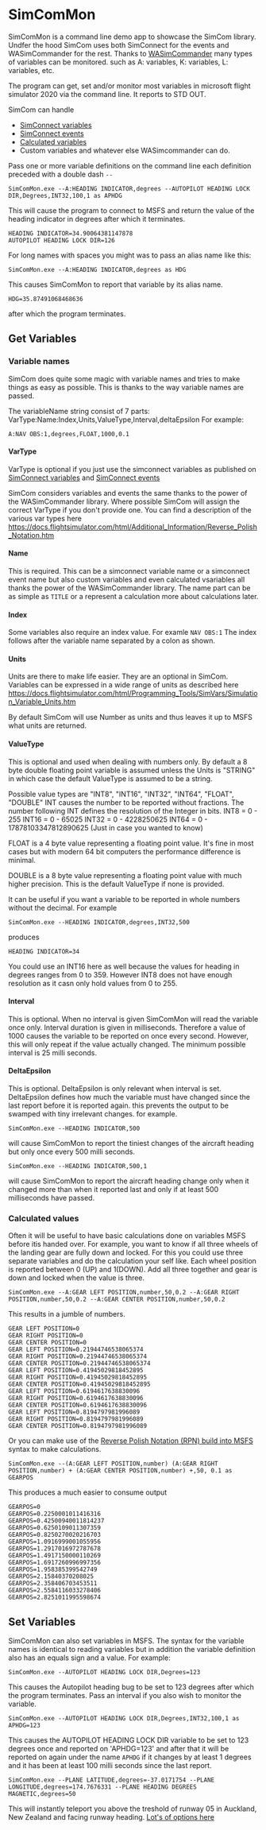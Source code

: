 # SimComMon
SimComMon is a command line demo app to showcase the SimCom library. Undfer the hood SimCom uses both SimConnect for the events and WASimCommander for the rest. Thanks to [WASimCommander](https://github.com/mpaperno/WASimCommander) many types of variables can be monitored. such as A: variables, K: variables, L: variables, etc.

The program can get, set and/or monitor most variables in microsoft flight simulator 2020 via the command line. It reports to STD OUT.

SimCom can handle
- [SimConnect variables](https://docs.flightsimulator.com/html/Programming_Tools/SimVars/Simulation_Variables.htm)
- [SimConnect events](https://docs.flightsimulator.com/html/Programming_Tools/Event_IDs/Event_IDs.htm)
- [Calculated variables](https://docs.flightsimulator.com/html/Additional_Information/Reverse_Polish_Notation.htm)
- Custom variables and whatever else WASimcommander can do.

Pass one or more variable definitions on the command line each definition preceded with a double dash `--`

```SimComMon.exe --A:HEADING INDICATOR,degrees --AUTOPILOT HEADING LOCK DIR,Degrees,INT32,100,1 as APHDG```

This will cause the program to connect to MSFS and return the value of the heading indicator in degrees after which it terminates.

```
HEADING INDICATOR=34.90064381147878
AUTOPILOT HEADING LOCK DIR=126
```

For long names with spaces you might was to pass an alias name like this:

```
SimComMon.exe --A:HEADING INDICATOR,degrees as HDG
```
This causes SimComMon to report that variable by its alias name.

```
HDG=35.87491068468636
```
after which the program terminates.

## Get Variables

### Variable names
SimCom does quite some magic with variable names and tries to make things as easy as possible.
This is thanks to the way variable names are passed.

The variableName string consist of 7 parts: VarType:Name:Index,Units,ValueType,Interval,deltaEpsilon
For example:

`A:NAV OBS:1,degrees,FLOAT,1000,0.1`

#### VarType
VarType is optional if you just use the simconnect variables as published on [SimConnect variables](https://docs.flightsimulator.com/html/Programming_Tools/SimVars/Simulation_Variables.htm) and [SimConnect events](https://docs.flightsimulator.com/html/Programming_Tools/Event_IDs/Event_IDs.htm)

SimCom considers variables and events the same thanks to the power of the WASimCommander library. Where possible SimCom will assign the correct VarType if you don't provide one. You can find a description of the various var types here https://docs.flightsimulator.com/html/Additional_Information/Reverse_Polish_Notation.htm

#### Name
This is required. This can be a simconnect variable name or a simconnect event name but also custom variables and even calculated vsariables all thanks the power of the WASimCommander library.
The name part can be as simple as `TITLE` or a represent a calculation more about calculations later.

#### Index
Some variables also require an index value. For examle `NAV OBS:1` The index follows after the variable name separated by a colon as shown.

#### Units
Units are there to make life easier. They are an optional in SimCom. Variables can be expressed in a wide range of units as described here https://docs.flightsimulator.com/html/Programming_Tools/SimVars/Simulation_Variable_Units.htm

By default SimCom will use Number as units and thus leaves it up to MSFS what units are returned.

#### ValueType
This is optional and used when dealing with numbers only. By default a 8 byte double floating point variable is assumed unless the Units is "STRING" in which case the default ValueType is assumed to be a string.

Possible value types are "INT8", "INT16", "INT32", "INT64", "FLOAT", "DOUBLE"
INT causes the number to be reported without fractions. The number following INT defines the resolution of the Integer in bits.
INT8 = 0 - 255
INT16 = 0 - 65025
INT32 = 0 - 4228250625
INT64 = 0 - 17878103347812890625 (Just in case you wanted to know)

FLOAT is a 4 byte value representing a floating point value. It's fine in most cases but with modern 64 bit computers the performance difference is minimal. 

DOUBLE is a 8 byte value representing a floating point value with much higher precision.
This is the default ValueType if none is provided. 

It can be useful if you want a variable to be reported in whole numbers without the decimal. For example
```
SimComMon.exe --HEADING INDICATOR,degrees,INT32,500
```

produces
```
HEADING INDICATOR=34
```

You could use an INT16 here as well because the values for heading in degrees ranges from 0 to 359. However INT8 does not have enough resolution as it casn only hold values from 0 to 255.

#### Interval
This is optional. When no interval is given SimComMon will read the variable once only. Interval duration is given in milliseconds. Therefore a value of 1000 causes the variable to be reported on once every second. However, this will only repeat if the value actually changed. The minimum possible interval is 25 milli seconds.

#### DeltaEpsilon
This is optional. DeltaEpsilon is only relevant when interval is set. DeltaEpsilon defines how much the variable must have changed since the last report before it is reported again. this prevents the output to be swamped with tiny irrelevant changes. for example.
```
SimComMon.exe --HEADING INDICATOR,500
```
will cause SimComMon to report the tiniest changes of the aircraft heading but only once every 500 milli seconds.
```
SimComMon.exe --HEADING INDICATOR,500,1
```
will cause SimComMon to report the aircraft heading change only when it changed more than when it reported last and only if at least 500 milliseconds have passed.

### Calculated values

Often it will be useful to have basic calculations done on variables MSFS before itis handed over. For example, you want to know if all three wheels of the landing gear are fully down and locked. For this you could use three separate variables and do the calculation your self like. Each wheel position is reported between 0 (UP) and 1(DOWN). Add all three together and gear is down and locked when the value is three.
```
SimComMon.exe --A:GEAR LEFT POSITION,number,50,0.2 --A:GEAR RIGHT POSITION,number,50,0.2 --A:GEAR CENTER POSITION,number,50,0.2
```
This results in a jumble of numbers.
```
GEAR LEFT POSITION=0
GEAR RIGHT POSITION=0
GEAR CENTER POSITION=0
GEAR LEFT POSITION=0.21944746538065374
GEAR RIGHT POSITION=0.21944746538065374
GEAR CENTER POSITION=0.21944746538065374
GEAR LEFT POSITION=0.41945029818452895
GEAR RIGHT POSITION=0.41945029818452895
GEAR CENTER POSITION=0.41945029818452895
GEAR LEFT POSITION=0.6194617638830096
GEAR RIGHT POSITION=0.6194617638830096
GEAR CENTER POSITION=0.6194617638830096
GEAR LEFT POSITION=0.8194797981996089
GEAR RIGHT POSITION=0.8194797981996089
GEAR CENTER POSITION=0.8194797981996089
```

Or you can make use of the [Reverse Polish Notation (RPN) build into MSFS](https://docs.flightsimulator.com/html/Additional_Information/Reverse_Polish_Notation.htm) syntax to make calculations.

```
SimComMon.exe --(A:GEAR LEFT POSITION,number) (A:GEAR RIGHT POSITION,number) + (A:GEAR CENTER POSITION,number) +,50, 0.1 as GEARPOS
```

This produces a much easier to consume output
```
GEARPOS=0
GEARPOS=0.2250001011416316
GEARPOS=0.42500940011814237
GEARPOS=0.6250109011307359
GEARPOS=0.8250270020216703
GEARPOS=1.0916999001055956
GEARPOS=1.2917016972787678
GEARPOS=1.4917150000110269
GEARPOS=1.6917260996997356
GEARPOS=1.958385399542749
GEARPOS=2.15840370208025
GEARPOS=2.358406703453511
GEARPOS=2.5584116033278406
GEARPOS=2.8251011995598674
```

## Set Variables
SimComMon can also set variables in MSFS. The syntax for the variable names is identical to reading variables but in addition the variable definition also has an equals sign and a value. For example:
```
SimComMon.exe --AUTOPILOT HEADING LOCK DIR,Degrees=123
```
This causes the Autopilot heading bug to be set to 123 degrees after which the program terminates.
Pass an interval if you also wish to monitor the variable.

```
SimComMon.exe --AUTOPILOT HEADING LOCK DIR,Degrees,INT32,100,1 as APHDG=123
```

This causes the AUTOPILOT HEADING LOCK DIR variable to be set to 123 degrees once and reported on 'APHDG=123' and after that it will be reported on again under the name `APHDG` if it changes by at least 1 degrees and it has been at least 100 milli seconds since the last report.

```
SimComMon.exe --PLANE LATITUDE,degrees=-37.0171754 --PLANE LONGITUDE,degrees=174.7676331 --PLANE HEADING DEGREES MAGNETIC,degrees=50
```

This will instantly teleport you above the treshold of runway 05 in Auckland, New Zealand and facing runway heading. [Lot's of options here](https://docs.flightsimulator.com/html/Programming_Tools/SimVars/Aircraft_SimVars/Aircraft_Misc_Variables.htm#PLANE_LATITUDE)
